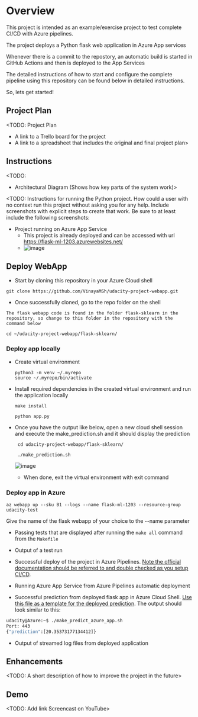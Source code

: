 # Overview

This project is intended as an example/exercise project to test complete CI/CD with Azure pipelines.

The project deploys a Python flask web application in Azure App services

Whenever there is a commit to the repostory, an automatic build is started in GitHub Actions and then is deployed to the App Services

The detailed instructions of how to start and configure the complete pipeline using this repository can be found below in detailed instructions. 

So, lets get started!

## Project Plan
<TODO: Project Plan

* A link to a Trello board for the project
* A link to a spreadsheet that includes the original and final project plan>

## Instructions

<TODO:  
* Architectural Diagram (Shows how key parts of the system work)>

<TODO:  Instructions for running the Python project.  How could a user with no context run this project without asking you for any help.  Include screenshots with explicit steps to create that work. Be sure to at least include the following screenshots:

* Project running on Azure App Service
  -  This project is already deployed and can be accessed with url https://flask-ml-1203.azurewebsites.net/
  -  ![image](https://github.com/VinayaMSh/udacity-project-webapp/assets/37274214/8f6023b3-db98-44cd-86e7-d95c0e5de346)



## Deploy WebApp

  -  Start by cloning this repository in your Azure Cloud shell
  
  ```
  git clone https://github.com/VinayaMSh/udacity-project-webapp.git
  ```

  -  Once successfully cloned, go to the repo folder on the shell
 
    The flask webapp code is found in the folder flask-sklearn in the repository, so change to this folder in the repository with the command below
  ```
  cd ~/udacity-project-webapp/flask-sklearn/
  ```
  ###  Deploy app locally 

  -  Create virtual environment
        ```
        python3 -m venv ~/.myrepo
        source ~/.myrepo/bin/activate
        ```
  -  Install required dependencies in the created virtual environment and run the application locally
        ```
        make install

        python app.py
        ```
  -   Once you have the output like below, open a new cloud shell session and execute the make_prediction.sh and it should   display the prediction
       ```
        cd udacity-project-webapp/flask-sklearn/

        ./make_prediction.sh
        ```
      ![image](https://github.com/VinayaMSh/udacity-project-webapp/assets/37274214/87ff09f8-ad92-4420-a441-a449b0e1a825)

        - When done, exit the virtual environment with exit command

  ### Deploy app in Azure
      
  ```
  az webapp up --sku B1 --logs --name flask-ml-1203 --resource-group udacity-test
  ```
  Give the name of the flask webapp of your choice to the --name parameter 

* Passing tests that are displayed after running the `make all` command from the `Makefile`

* Output of a test run

* Successful deploy of the project in Azure Pipelines.  [Note the official documentation should be referred to and double checked as you setup CI/CD](https://docs.microsoft.com/en-us/azure/devops/pipelines/ecosystems/python-webapp?view=azure-devops).

* Running Azure App Service from Azure Pipelines automatic deployment

* Successful prediction from deployed flask app in Azure Cloud Shell.  [Use this file as a template for the deployed prediction](https://github.com/udacity/nd082-Azure-Cloud-DevOps-Starter-Code/blob/master/C2-AgileDevelopmentwithAzure/project/starter_files/flask-sklearn/make_predict_azure_app.sh).
The output should look similar to this:

```bash
udacity@Azure:~$ ./make_predict_azure_app.sh
Port: 443
{"prediction":[20.35373177134412]}
```

* Output of streamed log files from deployed application

> 

## Enhancements

<TODO: A short description of how to improve the project in the future>

## Demo 

<TODO: Add link Screencast on YouTube>


